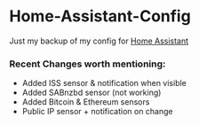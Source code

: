 # Home-Assistant-Config

Just my backup of my config for [Home Assistant](https://home-assistant.io/)

### Recent Changes worth mentioning:

* Added ISS sensor & notification when visible
* Added SABnzbd sensor (not working)
* Added Bitcoin & Ethereum sensors
* Public IP sensor + notification on change
